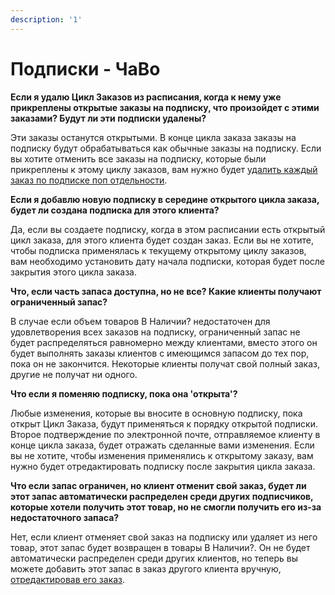 ```yaml
---
description: '1'
---
```


# Подписки - ЧаВо

**Если я удалю Цикл Заказов из расписания, когда к нему уже прикреплены открытые заказы на подписку, что произойдет с этими заказами? Будут ли эти подписки удалены?**

Эти заказы останутся открытыми. В конце цикла заказа заказы на подписку будут обрабатываться как обычные заказы на подписку. Если вы хотите отменить все заказы на подписку, которые были прикреплены к этому циклу заказов, вам нужно будет [удалить каждый заказ по подписке поп отдельности](subscriptions-creating-and-managing-orders.md#edit-a-customers-subscription).

**Если я добавлю новую подписку в середине открытого цикла заказа, будет ли создана подписка для этого клиента?**

Да, если вы создаете подписку, когда в этом расписании есть открытый цикл заказа, для этого клиента будет создан заказ. Если вы не хотите, чтобы подписка применялась к текущему открытому циклу заказов, вам необходимо установить дату начала подписки, которая будет после закрытия этого цикла заказа.

**Что, если часть запаса доступна, но не все? Какие клиенты получают ограниченный запас?**

В случае если объем товаров В Наличии? недостаточен для удовлетворения всех заказов на подписку, ограниченный запас не будет распределяться равномерно между клиентами, вместо этого он будет выполнять заказы клиентов с имеющимся запасом до тех пор, пока он не закончится. Некоторые клиенты получат свой полный заказ, другие не получат ни одного.

**Что если я поменяю подписку, пока она 'открыта'?**

Любые изменения, которые вы вносите в основную подписку, пока открыт Цикл Заказа, будут применяться к порядку открытой подписки. Второе подтверждение по электронной почте, отправляемое клиенту в конце цикла заказа, будет отражать сделанные вами изменения. Если вы не хотите, чтобы изменения применялись к открытому заказу, вам нужно будет отредактировать подписку после закрытия цикла заказа.

**Что если запас ограничен, но клиент отменит свой заказ, будет ли этот запас автоматически распределен среди других подписчиков, которые хотели получить этот товар, но не смогли получить его из-за недостаточного запаса?**

Нет, если клиент отменяет свой заказ на подписку или удаляет из него товар, этот запас будет возвращен в товары В Наличии?. Он не будет автоматически распределен среди других клиентов, но теперь вы можете добавить этот запас в заказ другого клиента вручную, [отредактировав его заказ](../orders/view-orders.md#editing-an-order).


